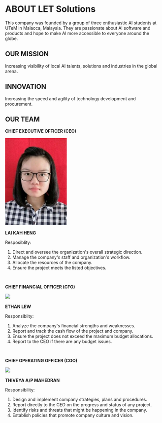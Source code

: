 # ABOUT LET Solutions
This company was founded by a group of three enthusiastic AI students at UTeM in Malacca, Malaysia. They are passionate about AI software and products and hope to make AI more accessible to everyone around the globe.

## OUR MISSION
Increasing visibility of local AI talents, solutions and industries in the global arena.

## INNOVATION
Increasing the speed and agility of technology development and procurement.

## OUR TEAM
**CHIEF EXECUTIVE OFFICER (CEO)**

<img src="assets/kahheng.jpg" width="200" height="auto" />

**LAI KAH HENG**

Resposiblity:
1. Direct and oversee the organization's overall strategic direction.
2. Manage the company's staff and organization's workflow.
3. Allocate the resources of the company.
4. Ensure the project meets the listed objectives.

<br>

**CHIEF FINANCIAL OFFICER (CFO)**

<img src="assets/.jpeg" width="180" height="auto" />

**ETHAN LEW**

Responsiblity:
1. Analyze the company's financial strengths and weaknesses.
2. Report and track the cash flow of the project and company.
3. Ensure the project does not exceed the maximum budget allocations.
4. Report to the CEO if there are any budget issues.

<br>

**CHIEF OPERATING OFFICER (COO)**

<img src="assets/.jpeg" width="200" height="auto" />

**THIVEYA A/P MAHEDRAN**

Responsibility:
1. Design and implement company strategies, plans and procedures.
2. Report directly to the CEO on the progress and status of any project.
3. Identify risks and threats that might be happening in the company.
4. Establish policies that promote company culture and vision.

